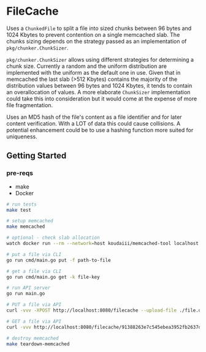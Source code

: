 # FileCache

Uses a `ChunkedFile` to split a file into sized chunks between 96 bytes and 1024 Kbytes to prevent contention on a single memcached slab. The chunks sizing depends on the strategy passed as an implementation of `pkg/chunker.ChunkSizer`.

`pkg/chunker.ChunkSizer` allows using different strategies for determining a chunk size. Currently a random and the uniform distribution are implemented with the uniform as the default one in use.
Given that in memcached the last slab (>512 Kbytes) contains the majority of the distribution values between 96 bytes and 1024 Kbytes, it tends to contain an overallocation of values. A more elaborate `ChunkSizer` implementation could take this into consideration but it would come at the expense of more file fragmentation.

Uses an MD5 hash of the file's content as a file identifier and for later content verification. With a LOT of data this could cause collisions. A potential enhancement could be to use a hashing function more suited for uniqueness.

## Getting Started

### pre-reqs

- make
- Docker

```sh
# run tests
make test

# setup memcached
make memcached

# optional - check slab allocation
watch docker run --rm --network=host koudaiii/memcached-tool localhost:11211 display

# put a file via CLI
go run cmd/main.go put -f path-to-file

# get a file via CLI
go run cmd/main.go get -k file-key

# run API server
go run main.go

# PUT a file via API
curl -vvv -XPOST http://localhost:8080/filecache --upload-file ./file.dat

# GET a file via API
curl -vvv http://localhost:8080/filecache/91388263e7c545ebea3952fb2637dffa --output file.dat

# destroy memcached
make teardown-memcached
```
